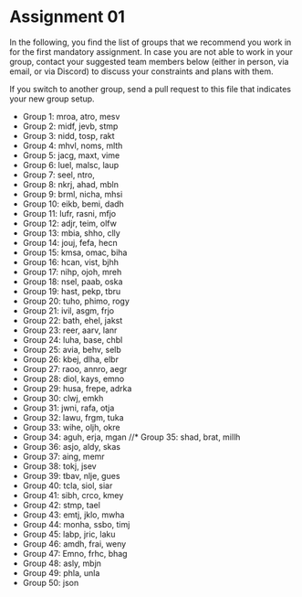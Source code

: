 # Assignment 01

In the following, you find the list of groups that we recommend you work in for the first mandatory assignment.
In case you are not able to work in your group, contact your suggested team members below (either in person, via email, or via Discord) to discuss your constraints and plans with them.

If you switch to another group, send a pull request to this file that indicates your new group setup.


* Group 1: mroa, atro, mesv
* Group 2: midf, jevb, stmp
* Group 3: nidd, tosp, rakt
* Group 4: mhvl, noms, mlth
* Group 5: jacg, maxt, vime
* Group 6: luel, malsc, laup
* Group 7: seel, ntro, 
* Group 8: nkrj, ahad, mbln
* Group 9: brml, nicha, mhsi
* Group 10: eikb, bemi, dadh
* Group 11: lufr, rasni, mfjo
* Group 12: adjr, teim, olfw
* Group 13: mbia, shho, clly
* Group 14: jouj, fefa, hecn
* Group 15: kmsa, omac, biha
* Group 16: hcan, vist, bjhh
* Group 17: nihp, ojoh, mreh
* Group 18: nsel, paab, oska
* Group 19: hast, pekp, tbru
* Group 20: tuho, phimo, rogy
* Group 21: ivil, asgm, frjo
* Group 22: bath, ehel, jakst
* Group 23: reer, aarv, lanr
* Group 24: luha, base, chbl
* Group 25: avia, behv, selb 
* Group 26: kbej, dlha, elbr
* Group 27: raoo, annro, aegr
* Group 28: diol, kays, emno
* Group 29: husa, frepe, adrka
* Group 30: clwj, emkh
* Group 31: jwni, rafa, otja
* Group 32: lawu, frgm, tuka
* Group 33: wihe, oljh, okre
* Group 34: aguh, erja, mgan
//* Group 35: shad, brat, millh
* Group 36: asjo, aldy, skas
* Group 37: aing, memr
* Group 38: tokj, jsev
* Group 39: tbav, nlje, gues
* Group 40: tcla, siol, siar
* Group 41: sibh, crco, kmey
* Group 42: stmp, tael
* Group 43: emtj, jklo, mwha
* Group 44: monha, ssbo, timj
* Group 45: labp, jric, laku
* Group 46: amdh, frai, weny
* Group 47: Emno, frhc, bhag
* Group 48: asly, mbjn
* Group 49: phla, unla
* Group 50: json
